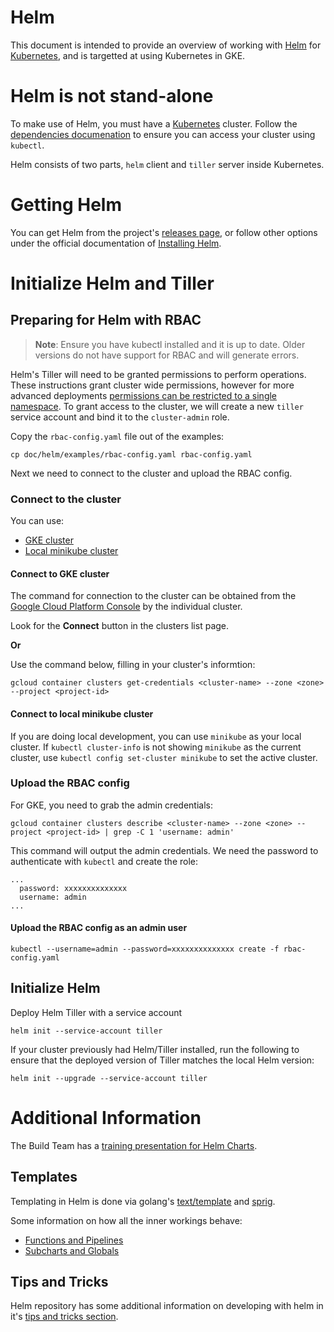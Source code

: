 # Helm

This document is intended to provide an overview of working with [Helm][helm] for [Kubernetes][k8s-io], and is targetted at using Kubernetes in GKE.

# Helm is not stand-alone

To make use of Helm, you must have a [Kubernetes][k8s-io] cluster. Follow the [dependencies documenation](../installation/dependencies.md)
to ensure you can access your cluster using `kubectl`.

Helm consists of two parts, `helm` client and `tiller` server inside Kubernetes.

# Getting Helm

You can get Helm from the project's [releases page](https://github.com/kubernetes/helm/releases), or follow other options under the official documentation of [Installing Helm](https://docs.helm.sh/using_helm/#installing-helm).

# Initialize Helm and Tiller

## Preparing for Helm with RBAC

> **Note**: Ensure you have kubectl installed and it is up to date. Older versions do not have support for RBAC and will generate errors.

Helm's Tiller will need to be granted permissions to perform operations. These instructions grant cluster wide permissions, however for more advanced deployments [permissions can be restricted to a single namespace](https://docs.helm.sh/using_helm/#example-deploy-tiller-in-a-namespace-restricted-to-deploying-resources-only-in-that-namespace). To grant access to the cluster, we will create a new `tiller` service account and bind it to the `cluster-admin` role.

Copy the `rbac-config.yaml` file out of the examples:

```
cp doc/helm/examples/rbac-config.yaml rbac-config.yaml
```

Next we need to connect to the cluster and upload the RBAC config.

### Connect to the cluster

You can use:

* [GKE cluster](#connect-to-gke-cluster)
* [Local minikube cluster](#connect-to-local-minikube-cluster)

#### Connect to GKE cluster

The command for connection to the cluster can be obtained from the [Google Cloud Platform Console][gcp-k8s]
by the individual cluster.

Look for the **Connect** button in the clusters list page.

**Or**

Use the command below, filling in your cluster's informtion:

```
gcloud container clusters get-credentials <cluster-name> --zone <zone> --project <project-id>
```

#### Connect to local minikube cluster

If you are doing local development, you can use `minikube` as your
local cluster. If `kubectl cluster-info` is not showing `minikube` as the current
cluster, use `kubectl config set-cluster minikube` to set the active cluster.

### Upload the RBAC config

For GKE, you need to grab the admin credentials:

```
gcloud container clusters describe <cluster-name> --zone <zone> --project <project-id> | grep -C 1 'username: admin'
```

This command will output the admin credentials. We need the password to authenticate with `kubectl` and create the role:

```
...
  password: xxxxxxxxxxxxxx
  username: admin
...
```

#### Upload the RBAC config as an admin user

```
kubectl --username=admin --password=xxxxxxxxxxxxxx create -f rbac-config.yaml
```

## Initialize Helm

Deploy Helm Tiller with a service account

```
helm init --service-account tiller
```

If your cluster
previously had Helm/Tiller installed, run the following to ensure that the deployed version of Tiller matches the local Helm version:

```
helm init --upgrade --service-account tiller
```

# Additional Information

The Build Team has a [training presentation for Helm Charts](https://docs.google.com/presentation/d/1CStgh5lbS-xOdKdi3P8N9twaw7ClkvyqFN3oZrM1SNw/present).

## Templates

Templating in Helm is done via golang's [text/template][] and [sprig][].

Some information on how all the inner workings behave:
- [Functions and Pipelines][helm-func-pipeline]
- [Subcharts and Globals][helm-subchart-global]

## Tips and Tricks

Helm repository has some additional information on developing with helm in it's
[tips and tricks section](https://github.com/kubernetes/helm/blob/master/docs/charts_tips_and_tricks.md).


[helm]: https://helm.sh
[helm-using]: https://docs.helm.sh/using_helm
[k8s-io]: https://kubernetes.io/
[gcp-k8s]: https://console.cloud.google.com/kubernetes/list

[text/template]: https://golang.org/pkg/text/template/
[sprig]: https://godoc.org/github.com/Masterminds/sprig
[helm-func-pipeline]: https://github.com/kubernetes/helm/blob/master/docs/chart_template_guide/functions_and_pipelines.md
[helm-subchart-global]: https://github.com/kubernetes/helm/blob/master/docs/chart_template_guide/subcharts_and_globals.md
